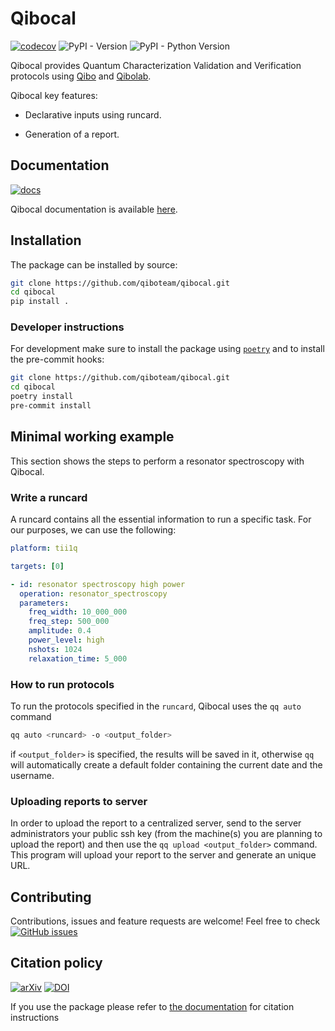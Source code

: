 # Qibocal
[![codecov](https://codecov.io/gh/qiboteam/qibocal/branch/main/graph/badge.svg?token=1EKZKVEVX0)](https://codecov.io/gh/qiboteam/qibocal)
![PyPI - Version](https://img.shields.io/pypi/v/qibocal)
![PyPI - Python Version](https://img.shields.io/pypi/pyversions/qibocal)

Qibocal provides Quantum Characterization Validation and Verification protocols using [Qibo](https://github.com/qiboteam/qibo) and [Qibolab](https://github.com/qiboteam/qibolab).

Qibocal key features:

- Declarative inputs using runcard.

- Generation of a report.

## Documentation

[![docs](https://github.com/qiboteam/qibocal/actions/workflows/publish.yml/badge.svg)](https://qibo.science/qibocal/stable/)

Qibocal documentation is available [here](https://qibo.science/qibocal/stable/).

## Installation

The package can be installed by source:
```sh
git clone https://github.com/qiboteam/qibocal.git
cd qibocal
pip install .
```


### Developer instructions
For development make sure to install the package using [`poetry`](https://python-poetry.org/) and to install the pre-commit hooks:
```sh
git clone https://github.com/qiboteam/qibocal.git
cd qibocal
poetry install
pre-commit install
```

## Minimal working example

This section shows the steps to perform a resonator spectroscopy with Qibocal.
### Write a runcard
A runcard contains all the essential information to run a specific task.
For our purposes, we can use the following:
```yml
platform: tii1q

targets: [0]

- id: resonator spectroscopy high power
  operation: resonator_spectroscopy
  parameters:
    freq_width: 10_000_000
    freq_step: 500_000
    amplitude: 0.4
    power_level: high
    nshots: 1024
    relaxation_time: 5_000

```
### How to run protocols
To run the protocols specified in the ```runcard```, Qibocal uses the `qq auto` command
```sh
qq auto <runcard> -o <output_folder>
```
if ```<output_folder>``` is specified, the results will be saved in it, otherwise ```qq``` will automatically create a default folder containing the current date and the username.


### Uploading reports to server

In order to upload the report to a centralized server, send to the server administrators your public ssh key (from the machine(s) you are planning to upload the report) and then use the `qq upload <output_folder>` command. This program will upload your report to the server and generate an unique URL.

## Contributing

Contributions, issues and feature requests are welcome!
Feel free to check
<a href="https://github.com/qiboteam/qibocal/issues"><img alt="GitHub issues" src="https://img.shields.io/github/issues-closed/qiboteam/qibocal"/></a>

## Citation policy
[![arXiv](https://img.shields.io/badge/arXiv-2303.10397-b31b1b.svg)](https://arxiv.org/abs/2303.10397)
[![DOI](https://zenodo.org/badge/511836317.svg)](https://zenodo.org/badge/latestdoi/511836317)



If you use the package please refer to [the documentation](https://qibo.science/qibo/stable/appendix/citing-qibo.html#publications) for citation instructions
